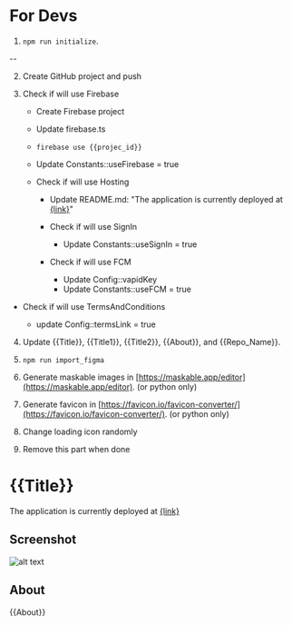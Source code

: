 # For Devs

1. `npm run initialize`.

--

2. Create GitHub project and push

3. Check if will use Firebase

   - Create Firebase project

   - Update firebase.ts

   - `firebase use {{projec_id}}`

   - Update Constants::useFirebase = true

   - Check if will use Hosting

     - Update README.md: "The application is currently deployed at [{link}]({link})"

     - Check if will use SignIn

       - Update Constants::useSignIn = true

     - Check if will use FCM
       - Update Config::vapidKey
       - Update Constants::useFCM = true

- Check if will use TermsAndConditions

  - update Config::termsLink = true

4. Update {{Title}}, {{Title1}}, {{Title2}}, {{About}}, and {{Repo_Name}}.

5. `npm run import_figma`

6. Generate maskable images in [https://maskable.app/editor](https://maskable.app/editor). (or python only)

7. Generate favicon in [https://favicon.io/favicon-converter/](https://favicon.io/favicon-converter/). (or python only)

8. Change loading icon randomly

9. Remove this part when done

# {{Title}}

The application is currently deployed at [{link}]({link})

## Screenshot

![alt text](https://github.com/Manila-Arduino/{{Repo_Name}}/blob/main/public/images/screenshot.png)

## About

{{About}}
